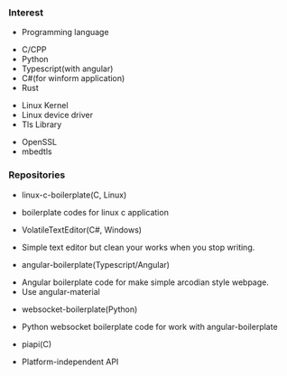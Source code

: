 ### Interest
- Programming language
 + C/CPP
 + Python
 + Typescript(with angular)
 + C#(for winform application)
 + Rust
 
- Linux Kernel
- Linux device driver
- Tls Library
 + OpenSSL
 + mbedtls

### Repositories
- linux-c-boilerplate(C, Linux)
 + boilerplate codes for linux c application
 
- VolatileTextEditor(C#, Windows)
 + Simple text editor but clean your works when you stop writing.
 
- angular-boilerplate(Typescript/Angular)
 + Angular boilerplate code for make simple arcodian style webpage.
 + Use angular-material
 
- websocket-boilerplate(Python)
 + Python websocket boilerplate code for work with angular-boilerplate
 
- piapi(C)
 + Platform-independent API

<!--
**Syracusa/Syracusa** is a ✨ _special_ ✨ repository because its `README.md` (this file) appears on your GitHub profile.

Here are some ideas to get you started:

- 🔭 I’m currently working on ...
- 🌱 I’m currently learning ...
- 👯 I’m looking to collaborate on ...
- 🤔 I’m looking for help with ...
- 💬 Ask me about ...
- 📫 How to reach me: ...
- 😄 Pronouns: ...
- ⚡ Fun fact: ...
-->
